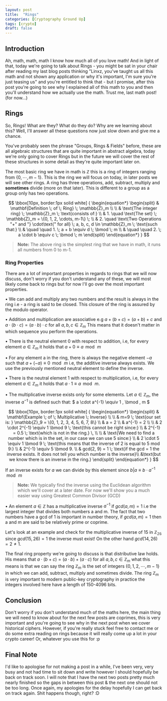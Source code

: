 ```yaml
---
layout: post
title:  "Rings"
categories: [Cryptography Ground Up]
tags: [crypto]
draft: false
---
```


## Introduction

Ah, math, math, math I know how much all of you love math! And in light of that, today we're going to talk about Rings - you might be sat in your chair after reading my last blog posts thinking "Linxz, you've taught us all this math and not shown any application or why it's important, I'm sure you're just teasing us" and you're entitled to think that - but I promise, after this post you're going to see why I explained all of this math to you and then you'll understand how we actually use the math. Trust me, last math post! (for now...)

## Rings

So, Rings! What are they? What do they do? Why are we learning about this? Well, I'll answer all these questions now just slow down and give me a chance.

You've probably seen the phrase "Groups, Rings & Fields" before, these are all algebraic structures that are quite important in abstract algebra, today we're only going to cover Rings but in the future we will cover the rest of these structures in some detail as they're quite important later on.

The most basic ring we have in math is $\mathbb{Z}$ this is a ring of integers ranging from $\{0, \cdots, m-1\}$. This is the ring we will focus on today, in later posts we will see other rings. A ring has three operations, add, subtract, multiply and **sometimes** divide (more on that later). This is different to a group as a group only has two operations.

$$ \bbox[10px, border:1px solid white]
{
\begin{equation*}
\begin{split}
& \mathbf{Definition \; of \; Ring} \; \mathbb{Z}_m \\
\\
& \text{The integer ring} \; \mathbb{Z}_m \; \text{consists of:} \\
& 1. \quad \text{The set} \; \mathbb{Z}_m = \{0, 1, 2, \cdots, m-1\} \; \\
& 2. \quad \text{Two Operations "+" and "} \cdot\text{" for all} \; a, b, c, d \in \mathbb{Z}_m \; \text{such that:} \\
& \quad \quad 1. \; a + b \equiv d \; \bmod \; m \\
& \quad \quad 2. \; a \cdot b \equiv c \; \bmod \; m
\end{split}
\end{equation*}
}
$$

 > **Note:** The above ring is the simplest ring that we have in math, it runs all numbers from 0 to m-1.

### Ring Properties

There are a lot of important properties in regards to rings that we will now discuss, don't worry if you don't understand any of these, we will most likely come back to rings but for now I'll go over the most important properties.

$\bullet$ We can add and multiply any two numbers and the result is always in the ring i.e - a ring is said to be closed. This closure of the ring is assured by the modulo operator.

$\bullet$ Addition and multiplication are associative e.g $a + (b + c) = (a + b) + c$ and $a \cdot (b \cdot c) = (a \cdot b) \cdot c$ for all $a, b, c \in \mathbb{Z}_m$ This means that it doesn't matter in which sequence you perform the operations.

$\bullet$ There is the neutral element 0 with respect to addition, i.e, for every element $a ∈ \mathbb{Z}_m$ it holds that $a + 0 ≡ a \, \bmod \, m$

$\bullet$ For any element a in the ring, there is always the negative element $-a$ such that $a + (-a) ≡ 0 \, \bmod \, m$ i.e, the additive inverse always exists. We use the previously mentioned neutral element to define the inverse.

$\bullet$ There is the neutral element 1 with respect to multiplication, i.e, for every element $a \in \mathbb{Z}_m$ it holds that $a \cdot 1 ≡ a \, \bmod \, m$.

$\bullet$ The multiplicative inverse exists only for some elements. Let $a \in \mathbb{Z}_m$, the inverse $a^{-1}$ is defined such that: $ a \cdot a^{-1} \equiv 1 \, \bmod \, m $

$$ \bbox[10px, border:1px solid white]
{
\begin{equation*}
\begin{split}
& \mathbf{Example \; of \; Multiplicative \; Inverse} \\
\\
& m=9 \; \text{our set is: } \mathbb{Z}_9 = \{0, 1, 2, 3, 4, 5, 6, 7, 8\} \\
& a = 2  \\
& a^{-1} = 2 \\
\\
& 2 \cdot 2^{-1} \equiv 1 \bmod 9 \; \text{this cannot be right since:} \\
& 2^{-1} = 0.5 \; \text{which is not in the ring.} \, \\
\\
& \text{We need to find a number which is in the set, in our case we can use 5 since:} \\
& 2 \cdot 5 \equiv 1 \bmod 9 \; \text{this means that the inverse of 2 is equal to 5 mod 9:} \\
& 2^{-1} \equiv 5 \bmod 9. \\
& gcd(2, 9) = 1 \; \text{if the gcd = 1 the inverse exists. It does not tell you which number is the inverse}\\
&\text{but we know there is an inverse in the ring.}
\end{split}
\end{equation*}
}
$$

If an inverse exists for $a$ we can divide by this element since $b \vert a \equiv b \cdot a^{-1} \, \bmod \, m$

> **Note:** We typically find the inverse using the Euclidean algorithm which we'll cover at a later date. For now we'll show you a much easier way using Greatest Common Divisor (GCD)

$\bullet$ An element $a \in \mathbb{Z}$ has a multiplicative inverse $a^{-1}$ if $gcd(a,m) = 1$ i.e the largest integer that divides both numbers $\text{a}$ and $\text{m}$. The fact that two numbers have a gcd of 1 is important in number theory, if $gcd(a,m) = 1$ then $\text{a}$ and $\text{m}$ are said to be relatively prime or coprime.

Let's look at an example and check for the multiplicative inverse of $15$ in $\mathbb{Z_{26}}$ since $gcd(15, 26) = 1$ the inverse must exist! On the other hand $gcd(14, 26) = 2 \neq 1$.

The final ring property we're going to discuss is that distributive law holds. His means that $a \cdot (b+c) = (a \cdot b) + (a \cdot c)$ for all $a, b,c \in \mathbb{Z}_m$ what this means is that we can say the ring $\mathbb{Z}_m$ is the set of integers $\{0, 1, 2, \cdots, m-1\}$ in which we can add, subtract, multiply and sometimes divide. The ring $\mathbb{Z}_m$ is very important to modern public-key cryptography in practice the integers involved here have a length of 150-4096 bits.

## Conclusion

Don't worry if you don't understand much of the maths here, the main thing we will need to know about for the next few posts are coprimes, this is very important and you're going to see why in the next post when we cover historical ciphers. However, if you're really stuck feel free to contact me or do some extra reading on rings because it will really come up a lot in your crypto career! Or, whatever you use this for :p

## Final Note

I'd like to apologise for not making a post in a while, I've been very, very busy and not had time to sit down and write however I should hopefully be back on track soon. I will note that I have the next two posts pretty much nearly finished so the gaps in between this post & the next one should not be too long. Once again, my apologies for the delay hopefully I can get back on track again. Shit happens though, right? :D
